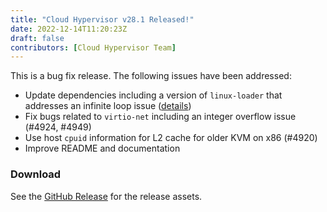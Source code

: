 ```yaml
---
title: "Cloud Hypervisor v28.1 Released!"
date: 2022-12-14T11:20:23Z
draft: false
contributors: [Cloud Hypervisor Team]
---
```

This is a bug fix release. The following issues have been addressed:

* Update dependencies including a version of `linux-loader` that
addresses an infinite loop issue ([details](https://github.com/rust-vmm/linux-loader/security/advisories/GHSA-52h2-m2cf-9jh6))
* Fix bugs related to `virtio-net` including an integer overflow issue
  (#4924, #4949)
* Use host `cpuid` information for L2 cache for older KVM on x86 (#4920)
* Improve README and documentation

### Download
 See the <a href="https://github.com/cloud-hypervisor/cloud-hypervisor/releases/tag/v28.1">GitHub Release</a> for the release assets.
